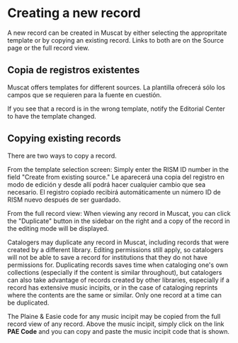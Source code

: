 # Creating a new record

A new record can be created in Muscat by either selecting the appropritate template or by copying an existing record. Links to both are on the Source page or the full record view.

## Copia de registros existentes

Muscat offers templates for different sources. La plantilla ofrecerá sólo los campos que se requieren para la fuente en cuestión.

If you see that a record is in the wrong template, notify the Editorial Center to have the template changed.

## Copying existing records

There are two ways to copy a record.

From the template selection screen: Simply enter the RISM ID number in the field "Create from existing source." Le aparecerá una copia del registro en modo de edición y desde allí podrá hacer cualquier cambio que sea necesario. El registro copiado recibirá automáticamente un número ID de RISM nuevo después de ser guardado.

From the full record view: When viewing any record in Muscat, you can click the "Duplicate" button in the sidebar on the right and a copy of the record in the editing mode will be displayed.

Catalogers may duplicate any record in Muscat, including records that were created by a different library. Editing permissions still apply, so catalogers will not be able to save a record for institutions that they do not have permissions for. Duplicating records saves time when cataloging one's own collections (especially if the content is similar throughout), but catalogers can also take advantage of records created by other libraries, especially if a record has extensive music incipits, or in the case of cataloging reprints where the contents are the same or similar. Only one record at a time can be duplicated.

The Plaine & Easie code for any music incipit may be copied from the full record view of any record. Above the music incipit, simply click on the link **PAE Code** and you can copy and paste the music incipit code that is shown.
